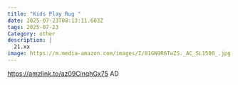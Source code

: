 ```yaml
---
title: "Kids Play Rug "
date: 2025-07-23T08:13:11.603Z
tags: 2025-07-23
Category: other
description: |
  21.xx 
image: https://m.media-amazon.com/images/I/81GN9R6TwZS._AC_SL1500_.jpg
---
```

https://amzlink.to/az09CinqhGx75
AD